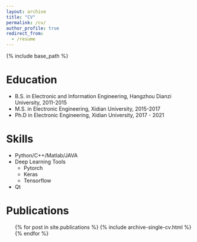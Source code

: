 ```yaml
---
layout: archive
title: "CV"
permalink: /cv/
author_profile: true
redirect_from:
  - /resume
---
```


{% include base_path %}

Education
======
* B.S. in Electronic and Information Engineering, Hangzhou Dianzi University, 2011-2015
* M.S. in Electronic Engineering, Xidian University, 2015-2017
* Ph.D in Electronic Engineering, Xidian University, 2017 - 2021
 
Skills
======
* Python/C++/Matlab/JAVA
* Deep Learning Tools
  * Pytorch
  * Keras
  * Tensorflow
* Qt

Publications
======
  <ul>{% for post in site.publications %}
    {% include archive-single-cv.html %}
  {% endfor %}</ul>
  

